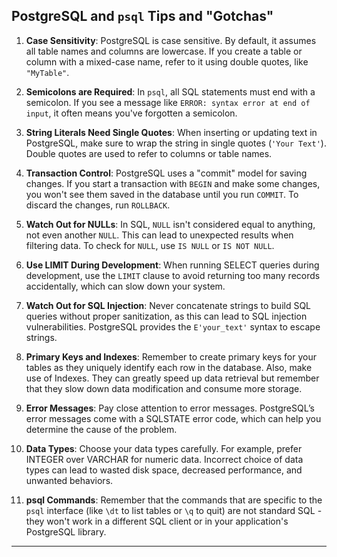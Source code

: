 ## PostgreSQL and `psql` Tips and "Gotchas"

1. **Case Sensitivity**: PostgreSQL is case sensitive. By default, it assumes all table names and columns are lowercase. If you create a table or column with a mixed-case name, refer to it using double quotes, like `"MyTable"`.

2. **Semicolons are Required**: In `psql`, all SQL statements must end with a semicolon. If you see a message like `ERROR: syntax error at end of input`, it often means you've forgotten a semicolon.

3. **String Literals Need Single Quotes**: When inserting or updating text in PostgreSQL, make sure to wrap the string in single quotes (`'Your Text'`). Double quotes are used to refer to columns or table names.

4. **Transaction Control**: PostgreSQL uses a "commit" model for saving changes. If you start a transaction with `BEGIN` and make some changes, you won't see them saved in the database until you run `COMMIT`. To discard the changes, run `ROLLBACK`.

5. **Watch Out for NULLs**: In SQL, `NULL` isn't considered equal to anything, not even another `NULL`. This can lead to unexpected results when filtering data. To check for `NULL`, use `IS NULL` or `IS NOT NULL`.

6. **Use LIMIT During Development**: When running SELECT queries during development, use the `LIMIT` clause to avoid returning too many records accidentally, which can slow down your system.

7. **Watch Out for SQL Injection**: Never concatenate strings to build SQL queries without proper sanitization, as this can lead to SQL injection vulnerabilities. PostgreSQL provides the `E'your_text'` syntax to escape strings.

8. **Primary Keys and Indexes**: Remember to create primary keys for your tables as they uniquely identify each row in the database. Also, make use of Indexes. They can greatly speed up data retrieval but remember that they slow down data modification and consume more storage.

9. **Error Messages**: Pay close attention to error messages. PostgreSQL’s error messages come with a SQLSTATE error code, which can help you determine the cause of the problem.

10. **Data Types**: Choose your data types carefully. For example, prefer INTEGER over VARCHAR for numeric data. Incorrect choice of data types can lead to wasted disk space, decreased performance, and unwanted behaviors.

11. **psql Commands**: Remember that the commands that are specific to the `psql` interface (like `\dt` to list tables or `\q` to quit) are not standard SQL - they won't work in a different SQL client or in your application's PostgreSQL library.

---
